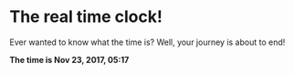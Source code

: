 # The real time clock!

Ever wanted to know what the time is? Well, your journey is about to end!

**The time is Nov 23, 2017, 05:17**
